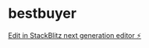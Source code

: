 # bestbuyer

[Edit in StackBlitz next generation editor ⚡️](https://stackblitz.com/~/github.com/Receptionally/bestbuyer)